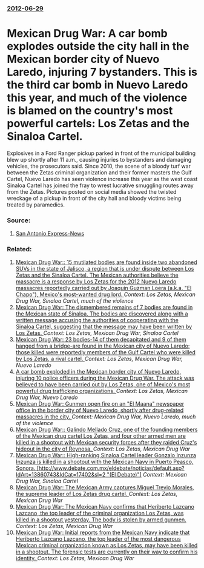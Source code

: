 ### [2012-06-29](/news/2012/06/29/index.md)

# Mexican Drug War: A car bomb explodes outside the city hall in the Mexican border city of Nuevo Laredo, injuring 7 bystanders. This is the third car bomb in Nuevo Laredo this year, and much of the violence is blamed on the country's most powerful cartels: Los Zetas and the Sinaloa Cartel. 

Explosives in a Ford Ranger pickup parked in front of the municipal building blew up shortly after 11 a.m., causing injuries to bystanders and damaging vehicles, the prosecutors said. Since 2010, the scene of a bloody turf war between the Zetas criminal organization and their former masters the Gulf Cartel, Nuevo Laredo has seen violence increase this year as the west coast Sinaloa Cartel has joined the fray to wrest lucrative smuggling routes away from the Zetas. Pictures posted on social media showed the twisted wreckage of a pickup in front of the city hall and bloody victims being treated by paramedics.


### Source:

1. [San Antonio Express-News](http://www.mysanantonio.com/news/local_news/article/Car-bomb-rocks-Nuevo-Laredo-3673813.php)

### Related:

1. [Mexican Drug War:: 15 mutilated bodies are found inside two abandoned SUVs in the state of Jalisco, a region that is under dispute between Los Zetas and the Sinaloa Cartel. The Mexican authorities believe the massacre is a response by Los Zetas for the 2012 Nuevo Laredo massacres reportedly carried out by Joaquin Guzman Loera (a.k.a. "El Chapo"), Mexico's most-wanted drug lord. ](/news/2012/05/9/mexican-drug-war-15-mutilated-bodies-are-found-inside-two-abandoned-suvs-in-the-state-of-jalisco-a-region-that-is-under-dispute-between-l.md) _Context: Los Zetas, Mexican Drug War, Sinaloa Cartel, much of the violence_
2. [Mexican Drug War: The dismembered remains of 7 bodies are found in the Mexican state of Sinaloa. The bodies are discovered along with a written message accusing the authorities of cooperating with the Sinaloa Cartel, suggesting that the message may have been written by Los Zetas. ](/news/2012/06/5/mexican-drug-war-the-dismembered-remains-of-7-bodies-are-found-in-the-mexican-state-of-sinaloa-the-bodies-are-discovered-along-with-a-writ.md) _Context: Los Zetas, Mexican Drug War, Sinaloa Cartel_
3. [Mexican Drug War: 23 bodies-14 of them decapitated and 9 of them hanged from a bridge-are found in the Mexican city of Nuevo Laredo; those killed were reportedly members of the Gulf Cartel who were killed by Los Zetas, a rival cartel. ](/news/2012/05/4/mexican-drug-war-23-bodies-14-of-them-decapitated-and-9-of-them-hanged-from-a-bridge-are-found-in-the-mexican-city-of-nuevo-laredo-tho.md) _Context: Los Zetas, Mexican Drug War, Nuevo Laredo_
4. [A car bomb exploded in the Mexican border city of Nuevo Laredo, injuring 10 police officers during the Mexican Drug War. The attack was believed to have been carried out by Los Zetas, one of Mexico's most powerful drug trafficking organizations. ](/news/2012/05/25/a-car-bomb-exploded-in-the-mexican-border-city-of-nuevo-laredo-injuring-10-police-officers-during-the-mexican-drug-war-the-attack-was-beli.md) _Context: Los Zetas, Mexican Drug War, Nuevo Laredo_
5. [Mexican Drug War: Gunmen open fire on an "El Maana" newspaper office in the border city of Nuevo Laredo, shortly after drug-related massacres in the city. ](/news/2012/05/11/mexican-drug-war-gunmen-open-fire-on-an-el-manana-newspaper-office-in-the-border-city-of-nuevo-laredo-shortly-after-drug-related-massacr.md) _Context: Mexican Drug War, Nuevo Laredo, much of the violence_
6. [Mexican Drug War:: Galindo Mellado Cruz, one of the founding members of the Mexican drug cartel Los Zetas, and four other armed men are killed in a shootout with Mexican security forces after they raided Cruz's hideout in the city of Reynosa. ](/news/2014/05/12/mexican-drug-war-galindo-mellado-cruz-one-of-the-founding-members-of-the-mexican-drug-cartel-los-zetas-and-four-other-armed-men-are-kill.md) _Context: Los Zetas, Mexican Drug War_
7. [Mexican Drug War:: High-ranking Sinaloa Cartel leader Gonzalo Inzunza Inzunza is killed in a shootout with the Mexican Navy in Puerto Peasco, Sonora. [http://www.debate.com.mx/eldebate/noticias/default.asp?IdArt=13860743&IdCat=17402&sl=2 "(El Debate)"]](/news/2013/12/18/mexican-drug-war-high-ranking-sinaloa-cartel-leader-gonzalo-inzunza-inzunza-is-killed-in-a-shootout-with-the-mexican-navy-in-puerto-penasc.md) _Context: Mexican Drug War, Sinaloa Cartel_
8. [Mexican Drug War: The Mexican Army captures Miguel Trevio Morales, the supreme leader of Los Zetas drug cartel. ](/news/2013/07/15/mexican-drug-war-the-mexican-army-captures-miguel-trevino-morales-the-supreme-leader-of-los-zetas-drug-cartel.md) _Context: Los Zetas, Mexican Drug War_
9. [Mexican Drug War: The Mexican Navy confirms that Heriberto Lazcano Lazcano, the top leader of the criminal organization Los Zetas, was killed in a shootout yesterday. The body is stolen by armed gunmen. ](/news/2012/10/9/mexican-drug-war-the-mexican-navy-confirms-that-heriberto-lazcano-lazcano-the-top-leader-of-the-criminal-organization-los-zetas-was-kille.md) _Context: Los Zetas, Mexican Drug War_
10. [Mexican Drug War: Initial reports from the Mexican Navy indicate that Heriberto Lazcano Lazcano, the top leader of the most dangerous Mexican criminal organization known as Los Zetas, may have been killed in a shootout. The forensic tests are currently on their way to confirm his identity. ](/news/2012/10/8/mexican-drug-war-initial-reports-from-the-mexican-navy-indicate-that-heriberto-lazcano-lazcano-the-top-leader-of-the-most-dangerous-mexica.md) _Context: Los Zetas, Mexican Drug War_
